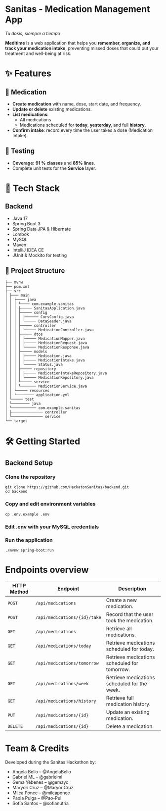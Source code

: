 # Sanitas - Medication Management App

  <p><em>Tu dosis, siempre a tiempo</em></p>

**Meditime** is a web application that helps you **remember, organize, and track your medication intake**, preventing missed doses that could put your treatment and well-being at risk.

# ✨ Features

## 💊 Medication
- **Create medication** with name, dose, start date, and frequency.
- **Update or delete** existing medications.
- **List medications**:
    - All medications
    - Medications scheduled for **today**, **yesterday**, and full **history**.
- **Confirm intake**: record every time the user takes a dose (Medication Intake).

## 🧪  Testing
- **Coverage:** **91 % classes** and **85% lines**.
- Complete unit tests for the **Service** layer.

# 🚀 Tech Stack

## Backend
- Java 17
- Spring Boot 3
- Spring Data JPA & Hibernate
- Lombok
- MySQL
- Maven
- IntelliJ IDEA CE
- JUnit & Mockito for testing

## 📁 Project Structure
```
├── mvnw
├── pom.xml
├── src
│ ├─── main
│ │ ├──── java
│ │ │ └──── com.example.sanitas
│ │ │ ├───── SanitasApplication.java
│ │ │ ├───── config
│ │ │ │ ├────── CorsConfig.java
│ │ │ │ └───── DataSeeder.java
│ │ │ ├───── controller
│ │ │ │ └───── MedicationController.java
│ │ │ ├───── dtos
│ │ │ │ ├───── MedicationMapper.java
│ │ │ │ ├───── MedicationRequest.java
│ │ │ │ └───── MedicationResponse.java
│ │ │ ├───── models
│ │ │ │ ├───── Medication.java
│ │ │ │ ├───── MedicationIntake.java
│ │ │ │ └───── Status.java
│ │ │ ├───── repository
│ │ │ │ ├───── MedicationIntakeRepository.java
│ │ │ │ └───── MedicationRepository.java
│ │ │ └───── service
│ │ │ └─────── MedicationService.java
│ │ └───── resources
│ │ └──────── application.yml
│ └───── test
│ └──────── java
│ └─────────── com.example.sanitas
│ ├────────────── controller
│ └────────────── service
└── target
```

# 🛠️ Getting Started

## Backend Setup
### Clone the repository
```
git clone https://github.com/HackatonSanitas/backend.git
cd backend
```
### Copy and edit environment variables
```
cp .env.example .env
```
### Edit .env with your MySQL credentials
### Run the application
```
./mvnw spring-boot:run
```
# Endpoints overview
| HTTP Method | Endpoint                       | Description                                  |
| ----------- |---------------------------------|---------------------------------------------- |
| `POST`      | `/api/medications`             | Create a new medication.                       |
| `POST`      | `/api/medications/{id}/take`   | Record that the user took the medication.      |
| `GET`       | `/api/medications`             | Retrieve all medications.                      |
| `GET`       | `/api/medications/today`       | Retrieve medications scheduled for today.       |
| `GET`       | `/api/medications/tomorrow`    | Retrieve medications scheduled for tomorrow.    |
| `GET`       | `/api/medications/week`        | Retrieve medications scheduled for the week.    |
| `GET`       | `/api/medications/history`     | Retrieve full medication history.               |
| `PUT`       | `/api/medications/{id}`        | Update an existing medication.                 |
| `DELETE`    | `/api/medications/{id}`        | Delete a medication.                           |

# Team & Credits
Developed during the Sanitas Hackathon by:
- Angela Bello – @AngelaBello
- Gabriel ML – @gabrielml
- Gema Yébenes – @gemayc
- Maryori Cruz – @MaryoriCruz
- Milca Ponce – @milcaponce
- Paola Pulga – @Pao-Pul
- Sofía Santos – @sofianutria